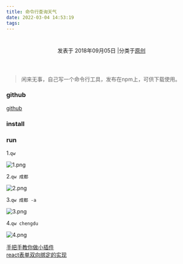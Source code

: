 ```yaml
---
title: 命令行查询天气
date: 2022-03-04 14:53:19
tags:
---
```


<div class="post-block"><link itemprop="mainEntityOfPage" href="http://cmszlx.win/2018/09/05/命令行查询天气/"><span hidden="" itemprop="author" itemscope="" itemtype="http://schema.org/Person"><meta itemprop="name" content="linXiao"><meta itemprop="description" content=""><meta itemprop="image" content="/images/avatar.gif"></span><span hidden="" itemprop="publisher" itemscope="" itemtype="http://schema.org/Organization"><meta itemprop="name" content="Hurry"></span><header class="post-header"><h1 class="post-title" itemprop="name headline"></h1><div class="post-meta"><span class="post-time"><span class="post-meta-item-icon"><i class="fa fa-calendar-o"></i></span><span class="post-meta-item-text">发表于</span><time title="创建于" itemprop="dateCreated datePublished" datetime="2018-09-05T18:06:27+08:00"> 2018年09月05日 </time></span><span class="post-category"><span class="post-meta-divider">|</span><span class="post-meta-item-icon"><i class="fa fa-folder-o"></i></span><span class="post-meta-item-text">分类于</span><span itemprop="about" itemscope="" itemtype="http://schema.org/Thing"><a href="/categories/原创/" itemprop="url" rel="index"><span itemprop="name">原创</span></a></span></span></div></header><div class="post-body" itemprop="articleBody"><blockquote><p>闲来无事，自己写一个命令行工具，发布在npm上，可供下载使用。</p></blockquote><h3 id="github"><a href="#github" class="headerlink" title="github"></a>github</h3><p><a href="https://github.com/zlx362211854/q-weather-cn" target="_blank" rel="noopener">github</a></p><h3 id="install"><a href="#install" class="headerlink" title="install"></a>install</h3><precode language="" precodenum="0"></precode><h3 id="run"><a href="#run" class="headerlink" title="run"></a>run</h3><p>1.<code>qw</code></p><p><img src="http://upload-images.jianshu.io/upload_images/5420078-6047c5fab83b9db8.png?imageMogr2/auto-orient/strip%7CimageView2/2/w/1240" alt="1.png"></p><p>2.<code>qw 成都</code></p><p><img src="http://upload-images.jianshu.io/upload_images/5420078-72770b687e873a87.png?imageMogr2/auto-orient/strip%7CimageView2/2/w/1240" alt="2.png"></p><p>3.<code>qw 成都 -a</code></p><p><img src="http://upload-images.jianshu.io/upload_images/5420078-5a51b2b32fe0e1ff.png?imageMogr2/auto-orient/strip%7CimageView2/2/w/1240" alt="3.png"></p><p>4.<code>qw chengdu</code></p><p><img src="http://upload-images.jianshu.io/upload_images/5420078-ffb03b9e8097c811.png?imageMogr2/auto-orient/strip%7CimageView2/2/w/1240" alt="4.png"></p></div><footer class="post-footer"><div class="post-nav"><div class="post-nav-next post-nav-item"><a href="/2018/01/17/手把手教你做小插件/" rel="next" title="手把手教你做小插件"><i class="fa fa-chevron-left"></i> 手把手教你做小插件 </a></div><span class="post-nav-divider"></span><div class="post-nav-prev post-nav-item"><a href="/2018/09/06/react表单双向绑定的实现/" rel="prev" title="react表单双向绑定的实现"> react表单双向绑定的实现 <i class="fa fa-chevron-right"></i></a></div></div></footer></div>

